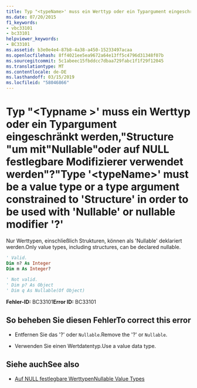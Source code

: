 ```yaml
---
title: Typ "<typeName>' muss ein Werttyp oder ein Typargument eingeschränkt werden,"Structure "um mit"Nullable"oder auf NULL festlegbare Modifizierer verwendet werden"?"
ms.date: 07/20/2015
f1_keywords:
- vbc33101
- bc33101
helpviewer_keywords:
- BC33101
ms.assetid: b3e0e4e4-87b8-4a38-a450-15233497acaa
ms.openlocfilehash: 8ff4021ee5ea9672a64e13ff5c4796d31348f07b
ms.sourcegitcommit: 5c1abeec15fbddcc7dbaa729fabc1f1f29f12045
ms.translationtype: MT
ms.contentlocale: de-DE
ms.lasthandoff: 03/15/2019
ms.locfileid: "58046866"
---
```

# <a name="type-typename-must-be-a-value-type-or-a-type-argument-constrained-to-structure-in-order-to-be-used-with-nullable-or-nullable-modifier-"></a><span data-ttu-id="f89d1-102">Typ "\<Typname >' muss ein Werttyp oder ein Typargument eingeschränkt werden,"Structure "um mit"Nullable"oder auf NULL festlegbare Modifizierer verwendet werden"?"</span><span class="sxs-lookup"><span data-stu-id="f89d1-102">Type '\<typeName>' must be a value type or a type argument constrained to 'Structure' in order to be used with 'Nullable' or nullable modifier '?'</span></span>
<span data-ttu-id="f89d1-103">Nur Werttypen, einschließlich Strukturen, können als 'Nullable' deklariert werden.</span><span class="sxs-lookup"><span data-stu-id="f89d1-103">Only value types, including structures, can be declared nullable.</span></span>  
  
```vb  
' Valid.  
Dim n? As Integer  
Dim m As Integer?  
  
' Not valid.  
' Dim p? As Object  
' Dim q As Nullable(Of Object)  
```  
  
 <span data-ttu-id="f89d1-104">**Fehler-ID:** BC33101</span><span class="sxs-lookup"><span data-stu-id="f89d1-104">**Error ID:** BC33101</span></span>  
  
## <a name="to-correct-this-error"></a><span data-ttu-id="f89d1-105">So beheben Sie diesen Fehler</span><span class="sxs-lookup"><span data-stu-id="f89d1-105">To correct this error</span></span>  
  
-   <span data-ttu-id="f89d1-106">Entfernen Sie das '?' oder `Nullable`.</span><span class="sxs-lookup"><span data-stu-id="f89d1-106">Remove the '?' or `Nullable`.</span></span>  
  
-   <span data-ttu-id="f89d1-107">Verwenden Sie einen Wertdatentyp.</span><span class="sxs-lookup"><span data-stu-id="f89d1-107">Use a value data type.</span></span>  
  
## <a name="see-also"></a><span data-ttu-id="f89d1-108">Siehe auch</span><span class="sxs-lookup"><span data-stu-id="f89d1-108">See also</span></span>

- [<span data-ttu-id="f89d1-109">Auf NULL festlegbare Werttypen</span><span class="sxs-lookup"><span data-stu-id="f89d1-109">Nullable Value Types</span></span>](../../visual-basic/programming-guide/language-features/data-types/nullable-value-types.md)
